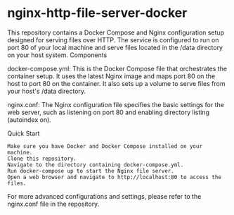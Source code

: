 # nginx-http-file-server-docker

This repository contains a Docker Compose and Nginx configuration setup designed for serving files over HTTP. The service is configured to run on port 80 of your local machine and serve files located in the /data directory on your host system.
Components

docker-compose.yml: This is the Docker Compose file that orchestrates the container setup. It uses the latest Nginx image and maps port 80 on the host to port 80 on the container. It also sets up a volume to serve files from your host's /data directory.

nginx.conf: The Nginx configuration file specifies the basic settings for the web server, such as listening on port 80 and enabling directory listing (autoindex on).

Quick Start

    Make sure you have Docker and Docker Compose installed on your machine.
    Clone this repository.
    Navigate to the directory containing docker-compose.yml.
    Run docker-compose up to start the Nginx file server.
    Open a web browser and navigate to http://localhost:80 to access the files.

For more advanced configurations and settings, please refer to the nginx.conf file in the repository.
